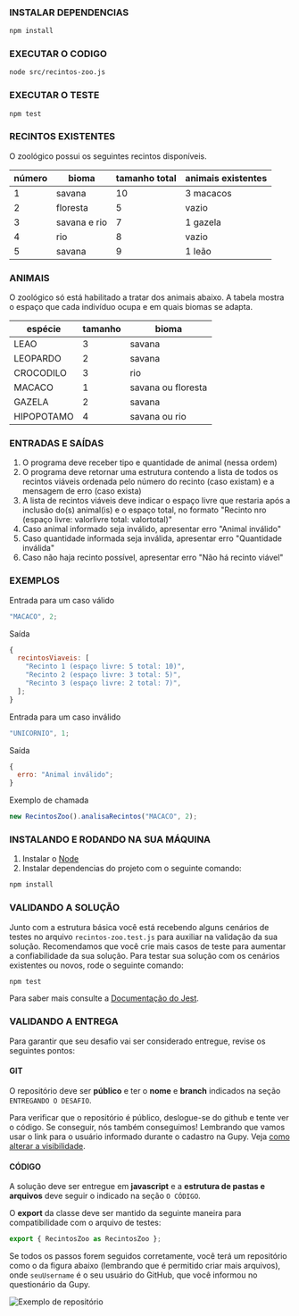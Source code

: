 ### INSTALAR DEPENDENCIAS

```bash
npm install
```

### EXECUTAR O CODIGO

```bash
node src/recintos-zoo.js
```

### EXECUTAR O TESTE

```bash
npm test
```

### RECINTOS EXISTENTES

O zoológico possui os seguintes recintos disponíveis.

| número | bioma        | tamanho total | animais existentes |
| ------ | ------------ | ------------- | ------------------ |
| 1      | savana       | 10            | 3 macacos          |
| 2      | floresta     | 5             | vazio              |
| 3      | savana e rio | 7             | 1 gazela           |
| 4      | rio          | 8             | vazio              |
| 5      | savana       | 9             | 1 leão             |

### ANIMAIS

O zoológico só está habilitado a tratar dos animais abaixo.
A tabela mostra o espaço que cada indivíduo ocupa e em quais biomas se adapta.

| espécie    | tamanho | bioma              |
| ---------- | ------- | ------------------ |
| LEAO       | 3       | savana             |
| LEOPARDO   | 2       | savana             |
| CROCODILO  | 3       | rio                |
| MACACO     | 1       | savana ou floresta |
| GAZELA     | 2       | savana             |
| HIPOPOTAMO | 4       | savana ou rio      |

### ENTRADAS E SAÍDAS

1. O programa deve receber tipo e quantidade de animal (nessa ordem)
2. O programa deve retornar uma estrutura contendo a lista de todos os recintos viáveis ordenada pelo número do recinto (caso existam) e a mensagem de erro (caso exista)
3. A lista de recintos viáveis deve indicar o espaço livre que restaria após a inclusão do(s) animal(is) e o espaço total, no formato "Recinto nro (espaço livre: valorlivre total: valortotal)"
4. Caso animal informado seja inválido, apresentar erro "Animal inválido"
5. Caso quantidade informada seja inválida, apresentar erro "Quantidade inválida"
6. Caso não haja recinto possível, apresentar erro "Não há recinto viável"

### EXEMPLOS

Entrada para um caso válido

```js
"MACACO", 2;
```

Saída

```js
{
  recintosViaveis: [
    "Recinto 1 (espaço livre: 5 total: 10)",
    "Recinto 2 (espaço livre: 3 total: 5)",
    "Recinto 3 (espaço livre: 2 total: 7)",
  ];
}
```

Entrada para um caso inválido

```js
"UNICORNIO", 1;
```

Saída

```js
{
  erro: "Animal inválido";
}
```

Exemplo de chamada

```js
new RecintosZoo().analisaRecintos("MACACO", 2);
```

### INSTALANDO E RODANDO NA SUA MÁQUINA

1. Instalar o [Node](https://nodejs.org/en/)
2. Instalar dependencias do projeto com o seguinte comando:

```bash
npm install
```

### VALIDANDO A SOLUÇÃO

Junto com a estrutura básica você está recebendo alguns cenários de testes no arquivo `recintos-zoo.test.js` para auxiliar na validação da sua solução. Recomendamos que você crie mais casos de teste para aumentar a confiabilidade da sua solução.
Para testar sua solução com os cenários existentes ou novos, rode o seguinte comando:

```bash
npm test
```

Para saber mais consulte a [Documentação do Jest](https://jestjs.io/pt-BR/docs/getting-started).

### VALIDANDO A ENTREGA

Para garantir que seu desafio vai ser considerado entregue, revise os seguintes pontos:

#### GIT

O repositório deve ser **público** e ter o **nome** e **branch** indicados na seção `ENTREGANDO O DESAFIO`.

Para verificar que o repositório é público, deslogue-se do github e tente ver o código. Se conseguir, nós também conseguimos! Lembrando que vamos usar o link para o usuário informado durante o cadastro na Gupy. Veja [como alterar a visibilidade](https://docs.github.com/pt/repositories/managing-your-repositorys-settings-and-features/managing-repository-settings/setting-repository-visibility#changing-a-repositorys-visibility).

#### CÓDIGO

A solução deve ser entregue em **javascript** e a **estrutura de pastas e arquivos** deve seguir o indicado na seção `O CÓDIGO`.

O **export** da classe deve ser mantido da seguinte maneira para compatibilidade com o arquivo de testes:

```js
export { RecintosZoo as RecintosZoo };
```

Se todos os passos forem seguidos corretamente, você terá um repositório como o da figura abaixo (lembrando que é permitido criar mais arquivos), onde `seuUsername` é o seu usuário do GitHub, que você informou no questionário da Gupy.

![Exemplo de repositório](https://startdbstorage.blob.core.windows.net/filecontainer/imagem-estrutura.png)
